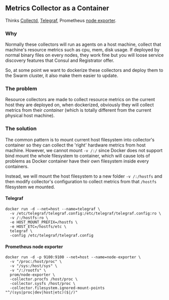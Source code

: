## Metrics Collector as a Container
Thinks [Collectd](https://github.com/collectd/collectd), [Telegraf](https://github.com/influxdata/telegraf), Prometheus [node exporter](https://github.com/prometheus/node_exporter).

### Why
Normally these collectors will run as agents on a host machine, collect that machine's resource metrics such as cpu, mem, disk usage.
If deployed by normal binary files on every nodes, they work fine but you will loose service discovery features that Consul and Registrator
offer.

So, at some point we want to dockerize these collectors and deploy them to the Swarm cluster, it also make them easier to update.

### The problem
Resource collectors are made to collect resource metrics on the current host they are deployed on, when dockerized,
obviously they will collect metrics from their *container* (which is totally different from the current physical host machine).

### The solution
The common pattern is to mount current host filesystem into collector's container so they can collect the 'right' hardware metrics from host machine.
However, we cannot mount `-v /:/` since Docker does not support bind mount the whole filesystem to container,
which will cause lots of problems as Docker container have their own filesystem inside every containers.

Instead, we will mount the host filesystem to a new folder `-v /:/hostfs` and then modify collector's configuration to collect
metrics from that `/hostfs` filesystem we mounted.

#### Telegraf
```console
docker run -d --net=host --name=telegraf \
  -v /etc/telegraf/telegraf.config:/etc/telegraf/telegraf.config:ro \
  -v /:/hostfs:ro \
  -e HOST_MOUNT_PREFIX=/hostfs \
  -e HOST_ETC=/hostfs/etc \
  telegraf \
  -config /etc/telegraf/telegraf.config
```

#### Prometheus node exporter
```console
docker run -d -p 9100:9100 --net=host --name=node-exporter \
  -v "/proc:/host/proc" \
  -v "/sys:/host/sys" \
  -v "/:/rootfs" \
  prom/node-exporter \
  -collector.procfs /host/proc \
  -collector.sysfs /host/proc \
  -collector.filesystem.ignored-mount-points "^/(sys|proc|dev|host|etc)($|/)"
```
